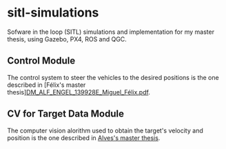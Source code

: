 # sitl-simulations
Sofware in the loop (SITL) simulations and implementation for my master thesis, using Gazebo, PX4, ROS and QGC.

## Control Module

The control system to steer the vehicles to the desired positions is the one described in [Félix's master thesis][DM_ALF_ENGEL_139928E_Miguel_Félix.pdf](https://github.com/mg-felix/sitl-simulations/files/10230432/DM_ALF_ENGEL_139928E_Miguel_Felix.pdf).


## CV for Target Data Module

The computer vision alorithm used to obtain the target's velocity and position is the one described in [Alves's master thesis](https://github.com/mg-felix/sitl-simulations/files/10230459/DissertacaoMestrado_ASPAL_PILAV_140667-B_Alves.pdf).
